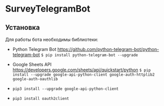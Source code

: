 # SurveyTelegramBot

## Установка
Для работы бота необходимы библиотеки:
* Python Telegram Bot https://github.com/python-telegram-bot/python-telegram-bot
    ```$ pip install python-telegram-bot --upgrade```

* Google Sheets API https://developers.google.com/sheets/api/quickstart/python
    ```$ pip install --upgrade google-api-python-client google-auth-httplib2 google-auth-oauthlib```

* ```pip3 install --upgrade google-api-python-client```

* ```pip3 install oauth2client```